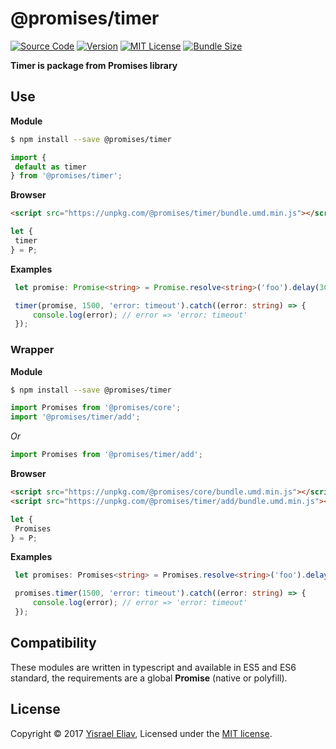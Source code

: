 

# @promises/timer
[![Source Code](https://img.shields.io/badge/%3C%2F%3E-source_code-blue.svg)](https://github.com/yisraelx/promises/blob/master/modules/timer)
[![Version](https://img.shields.io/npm/v/@promises/timer.svg)](https://www.npmjs.com/package/@promises/timer)
[![MIT License](https://img.shields.io/npm/l/@promises/timer.svg)](https://github.com/yisraelx/promises/blob/master/LICENSE)
[![Bundle Size](https://img.shields.io/bundlephobia/min/@promises/timer.svg)](https://bundlephobia.com/result?p=@promises/timer)

**Timer is package from Promises library**

## Use

**Module**
```sh
$ npm install --save @promises/timer
```
```typescript
import {
 default as timer
} from '@promises/timer';
```

**Browser**
```html
<script src="https://unpkg.com/@promises/timer/bundle.umd.min.js"></script>
```
```typescript
let {
 timer
} = P;
```


**Examples**
```typescript
 let promise: Promise<string> = Promise.resolve<string>('foo').delay(3000);

 timer(promise, 1500, 'error: timeout').catch((error: string) => {
     console.log(error); // error => 'error: timeout'
 });
```



### Wrapper

**Module**
```sh
$ npm install --save @promises/timer
```
```typescript
import Promises from '@promises/core';
import '@promises/timer/add';
```
*Or*
```typescript
import Promises from '@promises/timer/add';
```

**Browser**
```html
<script src="https://unpkg.com/@promises/core/bundle.umd.min.js"></script>
<script src="https://unpkg.com/@promises/timer/add/bundle.umd.min.js"></script>
```
```typescript
let {
 Promises
} = P;
```


**Examples**
```typescript
 let promises: Promises<string> = Promises.resolve<string>('foo').delay(3000);

 promises.timer(1500, 'error: timeout').catch((error: string) => {
     console.log(error); // error => 'error: timeout'
 });
```


## Compatibility
These modules are written in typescript and available in ES5 and ES6 standard, the requirements are a global __Promise__ (native or polyfill).

## License
Copyright © 2017 [Yisrael Eliav](https://github.com/yisraelx),
Licensed under the [MIT license](https://github.com/yisraelx/promises/blob/master/LICENSE).
